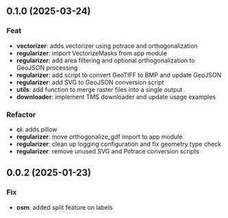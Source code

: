 ## 0.1.0 (2025-03-24)

### Feat

- **vectorizer**: adds vectorizer using potrace and orthogonalization
- **regularizer**: import VectorizeMasks from app module
- **regularizer**: add area filtering and optional orthogonalization to GeoJSON processing
- **regularizer**: add script to convert GeoTIFF to BMP and update GeoJSON
- **regularizer**: add SVG to GeoJSON conversion script
- **utils**: add function to merge raster files into a single output
- **downloader**: implement TMS downloader and update usage examples

### Refactor

- **ci**: adds pillow
- **regularizer**: move orthogonalize_gdf import to app module
- **regularizer**: clean up logging configuration and fix geometry type check
- **regularizer**: remove unused SVG and Potrace conversion scripts

## 0.0.2 (2025-01-23)

### Fix

- **osm**: added split feature on labels
